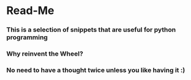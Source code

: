 # Read-Me
### This is a selection of snippets that are useful for python programming
### Why reinvent the Wheel?
### No need to have a thought twice unless you like having it :)


